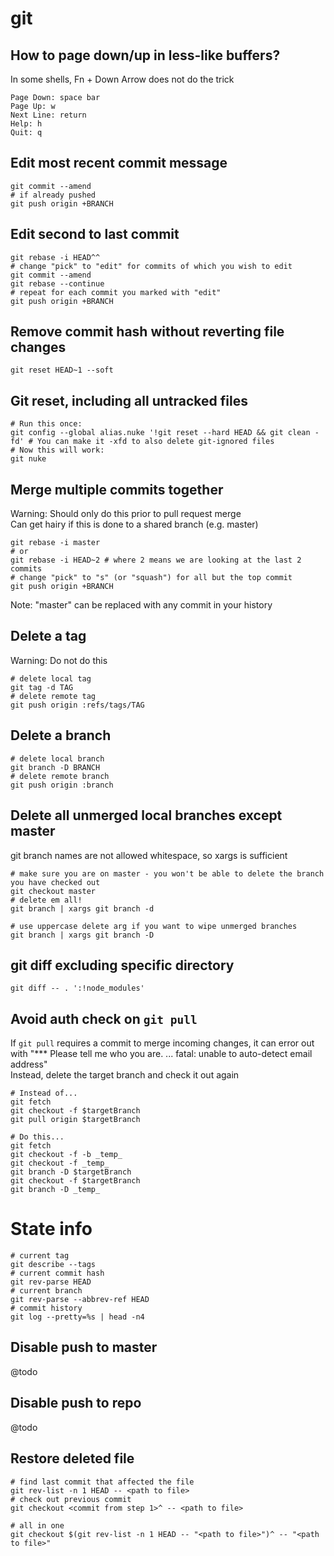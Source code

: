 # git


## How to page down/up in less-like buffers?
In some shells, Fn + Down Arrow does not do the trick
```
Page Down: space bar
Page Up: w
Next Line: return
Help: h
Quit: q
```


## Edit most recent commit message
```
git commit --amend
# if already pushed
git push origin +BRANCH
```


## Edit second to last commit
```
git rebase -i HEAD^^
# change "pick" to "edit" for commits of which you wish to edit
git commit --amend
git rebase --continue
# repeat for each commit you marked with "edit"
git push origin +BRANCH
```


## Remove commit hash without reverting file changes
```
git reset HEAD~1 --soft
```


## Git reset, including all untracked files
```
# Run this once:
git config --global alias.nuke '!git reset --hard HEAD && git clean -fd' # You can make it -xfd to also delete git-ignored files
# Now this will work:
git nuke
```


## Merge multiple commits together
Warning: Should only do this prior to pull request merge<br />
Can get hairy if this is done to a shared branch (e.g. master)
```
git rebase -i master
# or
git rebase -i HEAD~2 # where 2 means we are looking at the last 2 commits
# change "pick" to "s" (or "squash") for all but the top commit
git push origin +BRANCH
```
Note: "master" can be replaced with any commit in your history


## Delete a tag
Warning: Do not do this
```
# delete local tag
git tag -d TAG
# delete remote tag
git push origin :refs/tags/TAG
```


## Delete a branch
```
# delete local branch
git branch -D BRANCH
# delete remote branch
git push origin :branch
```


## Delete all unmerged local branches except master
git branch names are not allowed whitespace, so xargs is sufficient
```
# make sure you are on master - you won't be able to delete the branch you have checked out
git checkout master
# delete em all!
git branch | xargs git branch -d

# use uppercase delete arg if you want to wipe unmerged branches
git branch | xargs git branch -D
```


## git diff excluding specific directory
<!-- git diff except directory, git diff ignore directory -->
<!-- @todo: explain syntax like using | for multiple dirs etc -->
```
git diff -- . ':!node_modules'
```


## Avoid auth check on `git pull`
If `git pull` requires a commit to merge incoming changes, it can error out with "*** Please tell me who you are. ... fatal: unable to auto-detect email address"
<br />Instead, delete the target branch and check it out again
```
# Instead of...
git fetch
git checkout -f $targetBranch
git pull origin $targetBranch

# Do this...
git fetch
git checkout -f -b _temp_
git checkout -f _temp_
git branch -D $targetBranch
git checkout -f $targetBranch
git branch -D _temp_
```


# State info
```
# current tag
git describe --tags
# current commit hash
git rev-parse HEAD
# current branch
git rev-parse --abbrev-ref HEAD
# commit history
git log --pretty=%s | head -n4
```



## Disable push to master
@todo
<!-- http://stackoverflow.com/questions/10260311/git-how-to-disable-push -->


## Disable push to repo
@todo
<!-- http://stackoverflow.com/questions/10260311/git-how-to-disable-push -->



## Restore deleted file
```
# find last commit that affected the file
git rev-list -n 1 HEAD -- <path to file>
# check out previous commit
git checkout <commit from step 1>^ -- <path to file>

# all in one
git checkout $(git rev-list -n 1 HEAD -- "<path to file>")^ -- "<path to file>"
```



